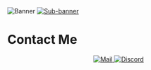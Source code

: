 <a>
    <img alt="Banner" src="https://github.com/hayfidev/hayfii/blob/main/banne.png">
</a>
<a href="https://dsc.gg/hayfi">
    <img alt="Sub-banner" src="https://github.com/hayfidev/hayfii/blob/main/subbanner.png">
</a>

# Contact Me
<p align="center">
    <a href="mailto:hayfilol@pissmail.com">
        <img alt="Mail" src="https://github.com/hayfidev/hayfii/blob/main/mail.png">
    </a>
    <a href="https://discord.com/users/800285222385614848">
        <img alt="Discord" src="https://github.com/hayfidev/hayfii/blob/main/discord.png">
    </a>
</p>
